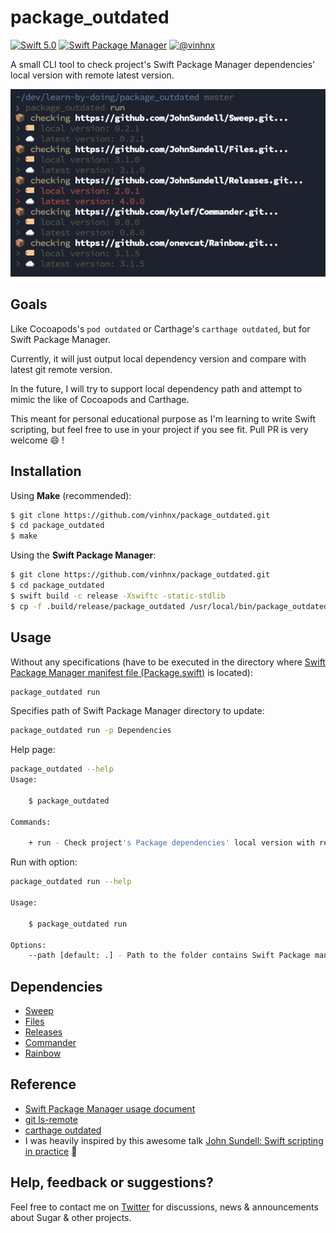 # package_outdated

[![Swift 5.0](https://img.shields.io/badge/swift-5.0-orange.svg)](#)
[![Swift Package Manager](https://img.shields.io/badge/spm-compatible-brightgreen.svg?style=flat)](https://swift.org/package-manager)
[![@vinhnx](https://img.shields.io/badge/contact-%40vinhnx-blue.svg)](https://twitter.com/vinhnx)

A small CLI tool to check project's Swift Package Manager dependencies' local version with remote latest version. 

![screenshot](screenshots/run_demo.png)

## Goals

Like Cocoapods's `pod outdated` or Carthage's `carthage outdated`, but for Swift Package Manager.

Currently, it will just output local dependency version and compare with latest git remote version. 

In the future, I will try to support local dependency path and attempt to mimic the like of Cocoapods and Carthage.

This meant for personal educational purpose as I'm learning to write Swift scripting, but feel free to use in your project if you see fit. Pull PR is very welcome 😄 !

## Installation

Using **Make** (recommended):

```bash
$ git clone https://github.com/vinhnx/package_outdated.git
$ cd package_outdated
$ make
```

Using the **Swift Package Manager**:

```bash
$ git clone https://github.com/vinhnx/package_outdated.git
$ cd package_outdated
$ swift build -c release -Xswiftc -static-stdlib
$ cp -f .build/release/package_outdated /usr/local/bin/package_outdated
 ```

<!-- 
Using **[Mint](https://github.com/yonaskolb/mint)**:

```
$ mint install vinhnx/package_outdated
``` -->

## Usage

Without any specifications (have to be executed in the directory where [Swift Package Manager manifest file (Package.swift)](https://github.com/apple/swift-package-manager/blob/master/Documentation/Usage.md) is located):

```bash
package_outdated run
```

Specifies path of Swift Package Manager directory to update:

```bash
package_outdated run -p Dependencies
```

Help page:

```bash
package_outdated --help
Usage:

    $ package_outdated

Commands:

    + run - Check project's Package dependencies' local version with remote latest version.
```

Run with option:

```bash
package_outdated run --help

Usage:

    $ package_outdated run

Options:
    --path [default: .] - Path to the folder contains Swift Package manifest file (Package.swift).
```

## Dependencies

+ [Sweep](https://github.com/JohnSundell/Sweep)
+ [Files](https://github.com/JohnSundell/Files)
+ [Releases](https://github.com/JohnSundell/Releases)
+ [Commander](https://github.com/kylef/Commander)
+ [Rainbow](https://github.com/onevcat/Rainbow)

## Reference

+ [Swift Package Manager usage document](https://github.com/apple/swift-package-manager/blob/master/Documentation/Usage.md#create-a-package)
+ [git ls-remote](https://git-scm.com/docs/git-ls-remote.html)
+ [carthage outdated](https://github.com/Carthage/Carthage/blob/master/Source/carthage/Outdated.swift)
+ I was heavily inspired by this awesome talk [John Sundell: Swift scripting in practice](https://www.youtube.com/watch?v=PFdh5G3BJqM) :rocket:

## Help, feedback or suggestions?

Feel free to contact me on [Twitter](https://twitter.com/vinhnx) for discussions, news & announcements about Sugar & other projects.
